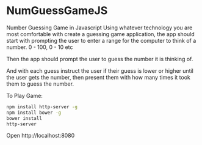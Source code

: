 # NumGuessGameJS
Number Guessing Game in Javascript
Using whatever technology you are most comfortable with create a guessing game application, the app should start with prompting the user to enter a range for the computer to think of a number. 0 - 100, 0 - 10 etc

Then the app should prompt the user to guess the number it is thinking of.

And with each guess instruct the user if their guess is lower or higher until
the user gets the number, then present them with how many times it took them to guess the number.

To Play Game:

``` sh
npm install http-server -g
npm install bower -g
bower install
http-server
```

Open http://localhost:8080
